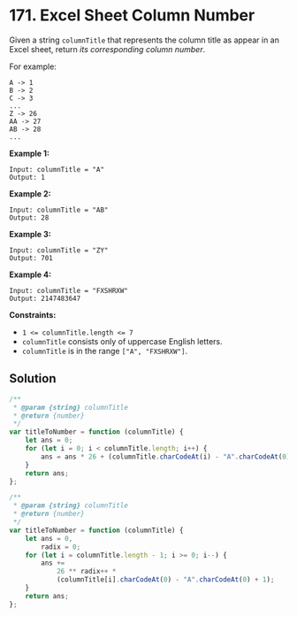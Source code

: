 # 171. Excel Sheet Column Number

Given a string `columnTitle` that represents the column title as appear in an Excel sheet, return _its corresponding column number_.

For example:

```
A -> 1
B -> 2
C -> 3
...
Z -> 26
AA -> 27
AB -> 28
...
```

**Example 1:**

```
Input: columnTitle = "A"
Output: 1
```

**Example 2:**

```
Input: columnTitle = "AB"
Output: 28
```

**Example 3:**

```
Input: columnTitle = "ZY"
Output: 701
```

**Example 4:**

```
Input: columnTitle = "FXSHRXW"
Output: 2147483647
```

**Constraints:**

-   `1 <= columnTitle.length <= 7`
-   `columnTitle` consists only of uppercase English letters.
-   `columnTitle` is in the range `["A", "FXSHRXW"]`.

## Solution

```javascript
/**
 * @param {string} columnTitle
 * @return {number}
 */
var titleToNumber = function (columnTitle) {
    let ans = 0;
    for (let i = 0; i < columnTitle.length; i++) {
        ans = ans * 26 + (columnTitle.charCodeAt(i) - "A".charCodeAt(0) + 1);
    }
    return ans;
};
```

```javascript
/**
 * @param {string} columnTitle
 * @return {number}
 */
var titleToNumber = function (columnTitle) {
    let ans = 0,
        radix = 0;
    for (let i = columnTitle.length - 1; i >= 0; i--) {
        ans +=
            26 ** radix++ *
            (columnTitle[i].charCodeAt(0) - "A".charCodeAt(0) + 1);
    }
    return ans;
};
```
